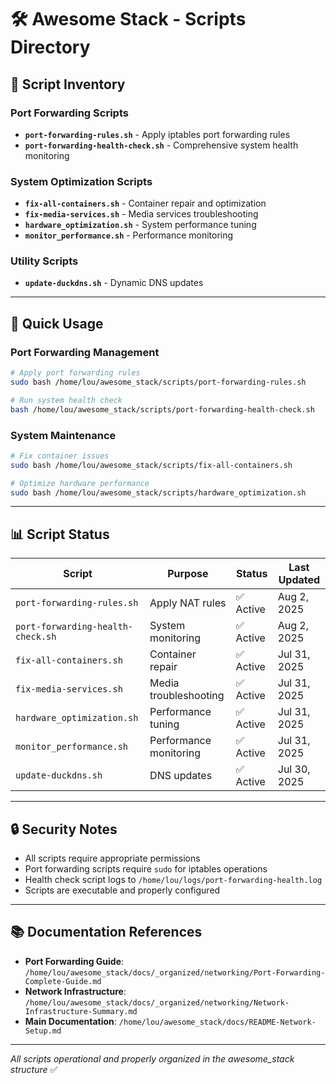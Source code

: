 # 🛠️ **Awesome Stack - Scripts Directory**

## 📁 **Script Inventory**

### **Port Forwarding Scripts**
- **`port-forwarding-rules.sh`** - Apply iptables port forwarding rules
- **`port-forwarding-health-check.sh`** - Comprehensive system health monitoring

### **System Optimization Scripts**
- **`fix-all-containers.sh`** - Container repair and optimization
- **`fix-media-services.sh`** - Media services troubleshooting
- **`hardware_optimization.sh`** - System performance tuning
- **`monitor_performance.sh`** - Performance monitoring

### **Utility Scripts**
- **`update-duckdns.sh`** - Dynamic DNS updates

---

## 🚀 **Quick Usage**

### **Port Forwarding Management**
```bash
# Apply port forwarding rules
sudo bash /home/lou/awesome_stack/scripts/port-forwarding-rules.sh

# Run system health check
bash /home/lou/awesome_stack/scripts/port-forwarding-health-check.sh
```

### **System Maintenance**
```bash
# Fix container issues
sudo bash /home/lou/awesome_stack/scripts/fix-all-containers.sh

# Optimize hardware performance
sudo bash /home/lou/awesome_stack/scripts/hardware_optimization.sh
```

---

## 📊 **Script Status**

| Script | Purpose | Status | Last Updated |
|--------|---------|--------|-------------|
| `port-forwarding-rules.sh` | Apply NAT rules | ✅ Active | Aug 2, 2025 |
| `port-forwarding-health-check.sh` | System monitoring | ✅ Active | Aug 2, 2025 |
| `fix-all-containers.sh` | Container repair | ✅ Active | Jul 31, 2025 |
| `fix-media-services.sh` | Media troubleshooting | ✅ Active | Jul 31, 2025 |
| `hardware_optimization.sh` | Performance tuning | ✅ Active | Jul 31, 2025 |
| `monitor_performance.sh` | Performance monitoring | ✅ Active | Jul 31, 2025 |
| `update-duckdns.sh` | DNS updates | ✅ Active | Jul 30, 2025 |

---

## 🔒 **Security Notes**

- All scripts require appropriate permissions
- Port forwarding scripts require `sudo` for iptables operations
- Health check script logs to `/home/lou/logs/port-forwarding-health.log`
- Scripts are executable and properly configured

---

## 📚 **Documentation References**

- **Port Forwarding Guide**: `/home/lou/awesome_stack/docs/_organized/networking/Port-Forwarding-Complete-Guide.md`
- **Network Infrastructure**: `/home/lou/awesome_stack/docs/_organized/networking/Network-Infrastructure-Summary.md`
- **Main Documentation**: `/home/lou/awesome_stack/docs/README-Network-Setup.md`

---

*All scripts operational and properly organized in the awesome_stack structure* ✅
